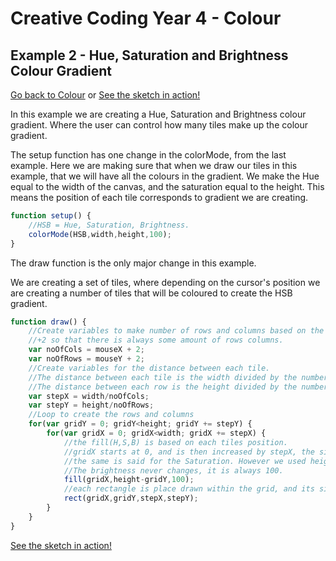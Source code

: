 # Creative Coding Year 4 - Colour
## Example 2 - Hue, Saturation and Brightness Colour Gradient

[Go back to Colour](../) or [See the sketch in action!](index.html)

In this example we are creating a Hue, Saturation and Brightness colour gradient. Where the user can control how many tiles make up the colour gradient.

The setup function has one change in the colorMode, from the last example.
Here we are making sure that when we draw our tiles in this example, that we will have all the colours in the gradient. We make the Hue equal to the width of the canvas, and the saturation equal to the height. This means the position of each tile corresponds to gradient we are creating.

```javascript
function setup() {
    //HSB = Hue, Saturation, Brightness.
    colorMode(HSB,width,height,100);
}
```

The draw function is the only major change in this example.

We are creating a set of tiles, where depending on the cursor's position we are creating a number of tiles that will be coloured to create the HSB gradient.

```javascript
function draw() {
    //Create variables to make number of rows and columns based on the cursor's position
    //+2 so that there is always some amount of rows columns.
    var noOfCols = mouseX + 2;
    var noOfRows = mouseY + 2;
    //Create variables for the distance between each tile.
    //The distance between each tile is the width divided by the number of tiles we want on that row. This is stepX.
    //The distance between each row is the height divided by the number of rows we want to create. This is stepY.
    var stepX = width/noOfCols;
    var stepY = height/noOfRows;
    //Loop to create the rows and columns
    for(var gridY = 0; gridY<height; gridY += stepY) {
        for(var gridX = 0; gridX<width; gridX += stepX) {
            //the fill(H,S,B) is based on each tiles position.
            //gridX starts at 0, and is then increased by stepX, the size of each tile. As the Hue is measured from 0 to the width of the canvas and our tiles span the full width of the canvas. Each tiles hue is its gridX value.
            //the same is said for the Saturation. However we used height-gridY so that we flip how the gradient is drawn, so it is from the highest to lowest value. This makes the gradient draw the way we want it to.
            //The brightness never changes, it is always 100.
            fill(gridX,height-gridY,100);
            //each rectangle is place drawn within the grid, and its size is based on stepX and stepY.
            rect(gridX,gridY,stepX,stepY);
        }
    }
}
```

[See the sketch in action!](index.html)

